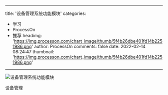 
---
title: '设备管理系统功能模块'
categories: 
 - 学习
 - ProcessOn
 - 推荐
headimg: 'https://img.processon.com/chart_image/thumb/5f4b26dbe401fd14b2251986.png'
author: ProcessOn
comments: false
date: 2022-02-14 08:24:47
thumbnail: 'https://img.processon.com/chart_image/thumb/5f4b26dbe401fd14b2251986.png'
---

<div>   
<img class="thumb" alt="设备管理系统功能模块" src="https://img.processon.com/chart_image/thumb/5f4b26dbe401fd14b2251986.png" referrerpolicy="no-referrer">
<p>设备管理</p>  
</div>
            